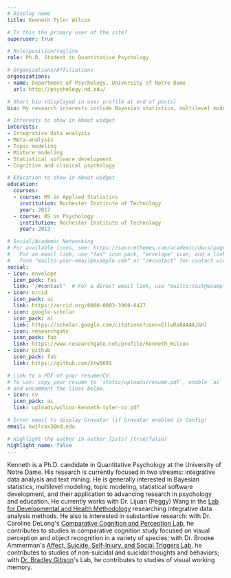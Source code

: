 ```yaml
---
# Display name
title: Kenneth Tyler Wilcox

# Is this the primary user of the site?
superuser: true

# Role/position/tagline
role: Ph.D. Student in Quantitative Psychology

# Organizations/Affiliations
organizations:
- name: Department of Psychology, University of Notre Dame
  url: http://psychology.nd.edu/

# Short bio (displayed in user profile at end of posts)
bio: My research interests include Bayesian statistics, multilevel modeling, integrative data analysis, meta-analysis, topic modeling, mixture modeling, statistical programming, and cognition and clinical psychology.

# Interests to show in About widget
interests:
- Integrative data analysis
- Meta-analysis
- Topic modeling
- Mixture modeling
- Statistical software development
- Cognitive and clinical psychology

# Education to show in About widget
education:
  courses:
  - course: MS in Applied Statistics
    institution: Rochester Institute of Technology
    year: 2017
  - course: BS in Psychology
    institution: Rochester Institute of Technology
    year: 2013

# Social/Academic Networking
# For available icons, see: https://sourcethemes.com/academic/docs/page-builder/#icons
#   For an email link, use "fas" icon pack, "envelope" icon, and a link in the
#   form "mailto:your-email@example.com" or "/#contact" for contact widget.
social:
- icon: envelope
  icon_pack: fas
  link: '/#contact'  # For a direct email link, use "mailto:test@example.org".
- icon: orcid
  icon_pack: ai
  link: https://orcid.org/0000-0003-3969-0427
- icon: google-scholar
  icon_pack: ai
  link: https://scholar.google.com/citations?user=GllwRa8AAAAJ&hl
- icon: researchgate
  icon_pack: fab
  link: https://www.researchgate.net/profile/Kenneth_Wilcox
- icon: github
  icon_pack: fab
  link: https://github.com/ktw5691

# Link to a PDF of your resume/CV.
# To use: copy your resume to `static/uploads/resume.pdf`, enable `ai` icons in `params.toml`,
# and uncomment the lines below.
- icon: cv
  icon_pack: ai
  link: uploads/wilcox-kenneth-tyler-cv.pdf

# Enter email to display Gravatar (if Gravatar enabled in Config)
email: kwilcox3@nd.edu

# Highlight the author in author lists? (true/false)
highlight_name: false
---
```


Kenneth is a Ph.D. candidate in Quantitative Psychology at the University of Notre Dame. His research is currently focused in two streams: integrative data analysis and text mining. He is generally interested in Bayesian statistics, multilevel modeling, topic modeling, statistical software development, and their application to advancing research in psychology and education. He currently works with Dr. Lijuan (Peggy) Wang in the [Lab for Developmental and Health Methodology](https://ldhrm.nd.edu) researching integrative data analysis methods. He also is interested in substantive research: with Dr. Caroline DeLong's [Comparative Cognition and Perception Lab](https://www.rit.edu/delonglab/), he contributes to studies in comparative cognition study focused on visual perception and object recognition in a variety of species; with Dr. Brooke Ammerman's [Affect, Suicide, Self-Injury, and Social Triggers Lab](https://assistlab.nd.edu), he contributes to studies of non-suicidal and suicidal thoughts and behaviors; with [Dr. Bradley Gibson](https://psychology.nd.edu/faculty/bradley-s-gibson/)'s Lab, he contributes to studies of visual working memory.
